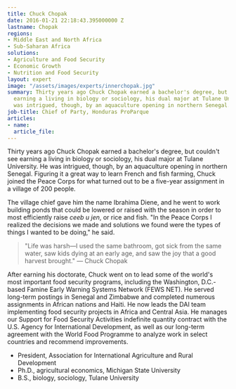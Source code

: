 ```yaml
---
title: Chuck Chopak
date: 2016-01-21 22:18:43.395000000 Z
lastname: Chopak
regions:
- Middle East and North Africa
- Sub-Saharan Africa
solutions:
- Agriculture and Food Security
- Economic Growth
- Nutrition and Food Security
layout: expert
image: "/assets/images/experts/innerchopak.jpg"
summary: Thirty years ago Chuck Chopak earned a bachelor's degree, but couldn't see
  earning a living in biology or sociology, his dual major at Tulane University. He
  was intrigued, though, by an aquaculture opening in northern Senegal.
job-title: Chief of Party, Honduras ProParque
articles:
- name: 
  article_file: 
---
```


Thirty years ago Chuck Chopak earned a bachelor's degree, but couldn't see earning a living in biology or sociology, his dual major at Tulane University. He was intrigued, though, by an aquaculture opening in northern Senegal. Figuring it a great way to learn French and fish farming, Chuck joined the Peace Corps for what turned out to be a five-year assignment in a village of 200 people.

The village chief gave him the name Ibrahima Diene, and he went to work building ponds that could be lowered or raised with the season in order to most efficiently raise _ceeb u jen_, or rice and fish. "In the Peace Corps I realized the decisions we made and solutions we found were the types of things I wanted to be doing," he said.

> "Life was harsh—I used the same bathroom, got sick from the same water, saw kids dying at an early age, and saw the joy that a good harvest brought." — Chuck Chopak

After earning his doctorate, Chuck went on to lead some of the world's most important food security programs, including the Washington, D.C.-based Famine Early Warning Systems Network (FEWS NET). He served long-term postings in Senegal and Zimbabwe and completed numerous assignments in African nations and Haiti. He now leads the DAI team implementing food security projects in Africa and Central Asia. He manages our Support for Food Security Activities indefinite quantity contract with the U.S. Agency for International Development, as well as our long-term agreement with the World Food Programme to analyze work in select countries and recommend improvements.

* President, Association for International Agriculture and Rural Development
* Ph.D., agricultural economics, Michigan State University
* B.S., biology, sociology, Tulane University
